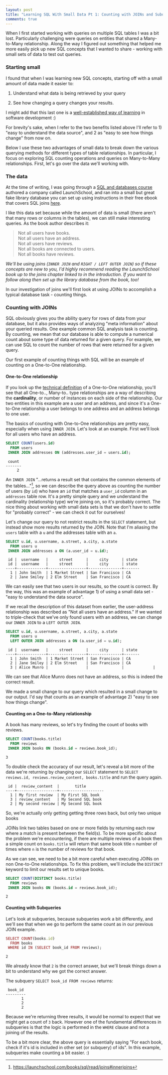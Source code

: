 ```yaml
---
layout: post
title: "Learning SQL With Small Data Pt 1: Counting with JOINs and Subqueries"
comments: true
---
```


When I first started working with queries on multiple SQL tables I was a bit lost. Particularly challenging were queries on entities that shared a Many-to-Many relationship. Along the way I figured out something that helped me more easily pick up new SQL concepts that I wanted to share - working with small sets of data to test out queries.

### Starting small

I found that when I was learning new SQL concepts, starting off with a small amount of data made it easier to:

1) Understand what data is being retrieved by your query

2) See how changing a query changes your results.

I might add that this last one is a [well-established way of learning](https://twitter.com/ThePracticalDev/status/720257210161311744/photo/1) in software development :)

For brevity's sake, when I refer to the two benefits listed above I'll refer to 1) "easy to understand the data source", and 2 as "easy to see how things change" from now on.

Below I use these two advantages of small data to break down the various querying methods for different types of table relationships. In particular, I focus on exploring SQL counting operations and queries on Many-to-Many relationships. First, let's go over the data we'll working with.

### The data

At the time of writing, I was going through a [SQL and databases course](https://launchschool.com/curriculum/courses/c48b1822) authored a company called LaunchSchool, and ran into a small but great fake library database you can set up using instructions in their free ebook that covers SQL joins [here](https://launchschool.com/books/sql/read/joins#adddata).

I like this data set because while the amount of data is small (there aren't that many rows or columns in the tables), we can still make interesting queries. As the book author describes it:

>Not all users have books.  
Not all users have an address.  
Not all users have reviews.  
Not all books are connected to users.  
Not all books have reviews.  

*We'll be using joins (`INNER JOIN` and `RIGHT / LEFT OUTER JOIN`) so if these concepts are new to you, I'd highly recommend reading the LaunchSchool book up to the joins chapter linked to in the introduction. If you want to follow along then set up the library database from the book, too!*

In our investigation of joins we'll first look at using JOINs to accomplish a typical database task - counting things.

### Counting with JOINs

SQL obviously gives you the ability query for rows of data from your database, but it also provides ways of analyzing "meta information" about your queried results. One example common SQL analysis task is counting. By counting, we mean that our database is able to compute a numerical count about some type of data returned for a given query. For example, we can use SQL to count the number of rows that were returned for a given query.

Our first example of counting things with SQL will be an example of counting on a One-to-One relationship.

#### One-to-One relationship

If you look up the [technical definition](https://en.wikipedia.org/wiki/One-to-one_(data_model)) of a One-to-One relationship, you'll see that all One-to.., Many-to.. type relationships are a way of describing the **cardinality**, or number of instances on each side of the relationship. Our two entities in this example are a user and an address, and since it's a One-to-One relationship a user belongs to one address and an address belongs to one user.

The basics of counting with One-to-One relationships are pretty easy, especially when using `INNER JOIN`. Let's look at an example. First we'll look for all users who have an address.

```sql
SELECT COUNT(users.id)
  FROM users
 INNER JOIN addresses ON (addresses.user_id = users.id);
```
```
 count
-------
     2
```

An `INNER JOIN` "...returns a result set that contains the common elements of the tables..."[^1], so we can describe the query above as counting the number of users (by `id`) who have an `id` that matches a `user_id` column in an `addresses` table row. It's a pretty simple query and we understand the cardinality (relationship type) we're joining on, so it's probably correct. The nice thing about working with small data sets is that we don't have to settle for "probably correct" - we can check it out for ourselves!

Let's change our query to not restrict results in the `SELECT` statement, but instead show more results returned by the JOIN. Note that I'm aliasing the `users` table with a `u` and the addresses table with an `a`.

```sql
SELECT u.id, u.username, a.street, a.city, a.state
  FROM users u
 INNER JOIN addresses a ON (a.user_id = u.id);
```
```
 id |  username   |     street      |     city      | state
 id |  username   |     street      |     city      | state
----+-------------+-----------------+---------------+-------
  1 | John Smith  | 1 Market Street | San Francisco | CA
  2 | Jane Smiley | 2 Elm Street    | San Francisco | CA
```

We can easily see that two users in our results, so the count is correct. By the way, this was an example of advantage 1) of using a small data set - "easy to understand the data source".

If we recall the description of this dataset from earlier, the user-address relationship was described as "Not all users have an address." If we wanted to triple-check that we've only found users with an address, we can change our `INNER JOIN` to a `LEFT OUTER JOIN`.

```sql
SELECT u.id, u.username, a.street, a.city, a.state
  FROM users u
  LEFT OUTER JOIN addresses a ON (a.user_id = u.id);
```
```
 id |  username   |     street      |     city      | state
----+-------------+-----------------+---------------+-------
  1 | John Smith  | 1 Market Street | San Francisco | CA
  2 | Jane Smiley | 2 Elm Street    | San Francisco | CA
  3 | Alice Munro |                 |               |             |
```

We can see that Alice Munro does not have an address, so this is indeed the correct result.

We made a small change to our query which resulted in a small change to our output. I'd say that counts as an example of advantage 2) "easy to see how things change".

#### Counting on a One-to-Many relationship

A book has many reviews, so let's try finding the count of books with reviews.

```sql
SELECT COUNT(books.title)
  FROM reviews
 INNER JOIN books ON (books.id = reviews.book_id);
```
```
3
```

To double check the accuracy of our result, let's reveal a bit more of the data we're returning by changing our `SELECT` statement to `SELECT reviews.id, reviews.review_content, books.title` and run the query again.

```
 id |  review_content  |       title        
----+------------------+--------------------
  1 | My first review  | My First SQL book
  3 | review_content   | My Second SQL book
  2 | My second review | My Second SQL book
```

So, we're actually only getting getting three rows back, but only two unique books

JOINs link two tables based on one or more fields by returning each row where a match is present between the field(s). To be more specific about the problem we're encountering, if there are multiple reviews of a book then a simple count on `books.title` will return that same book title `n` number of times where `n` is the number of reviews for that book.

As we can see, we need to be a bit more careful when executing JOINs on non One-to-One relationships. To fix this problem, we'll include the `DISTINCT` keyword to limit our results set to unique books.

```sql
SELECT COUNT(DISTINCT books.title)
  FROM reviews
 INNER JOIN books ON (books.id = reviews.book_id);
```
```
2
```

#### Counting with Subqueries

Let's look at subqueries, because subqueries work a bit differently, and we'll see that when we go to perform the same count as in our previous JOIN example.

```rb
SELECT COUNT(books.id)
  FROM books
 WHERE id IN (SELECT book_id FROM reviews);
```
```
2
```

We already know that `2` is the correct answer, but we'll break things down a bit to understand why we got the correct answer.

The subquery `SELECT book_id FROM reviews` returns:

```
 book_id
---------
       1
       2
       2
```

Because we're returning three results, it would be normal to expect that we might get a count of `3` back. However one of the fundamental differences in subqueries is that the logic is performed in the `WHERE` clause and not a joining of the results.

To be a bit more clear, the above query is essentially saying "For each book, check if it's id is included in other set (or subquery) of ids". In this example, subqueries make counting a bit easier. :)

[^1]: https://launchschool.com/books/sql/read/joins#innerjoins
